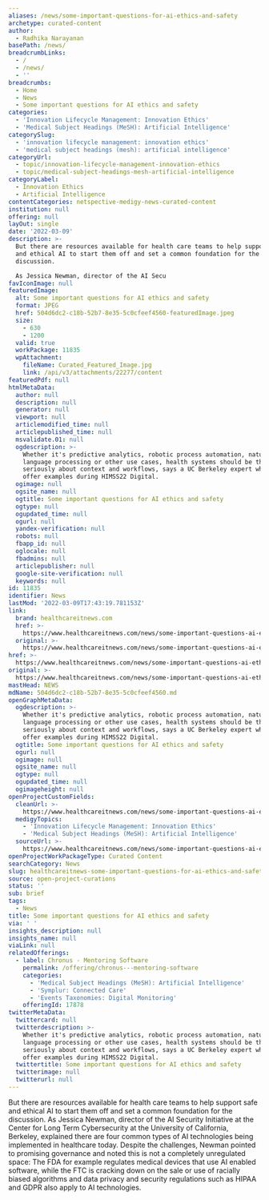 ```yaml
---
aliases: /news/some-important-questions-for-ai-ethics-and-safety
archetype: curated-content
author:
  - Radhika Narayanan
basePath: /news/
breadcrumbLinks:
  - /
  - /news/
  - ''
breadcrumbs:
  - Home
  - News
  - Some important questions for AI ethics and safety
categories:
  - 'Innovation Lifecycle Management: Innovation Ethics'
  - 'Medical Subject Headings (MeSH): Artificial Intelligence'
categorySlug:
  - 'innovation lifecycle management: innovation ethics'
  - 'medical subject headings (mesh): artificial intelligence'
categoryUrl:
  - topic/innovation-lifecycle-management-innovation-ethics
  - topic/medical-subject-headings-mesh-artificial-intelligence
categoryLabel:
  - Innovation Ethics
  - Artificial Intelligence
contentCategories: netspective-medigy-news-curated-content
institution: null
offering: null
layOut: single
date: '2022-03-09'
description: >-
  But there are resources available for health care teams to help support safe
  and ethical AI to start them off and set a common foundation for the
  discussion.

  As Jessica Newman, director of the AI Secu
favIconImage: null
featuredImage:
  alt: Some important questions for AI ethics and safety
  format: JPEG
  href: 504d6dc2-c18b-52b7-8e35-5c0cfeef4560-featuredImage.jpeg
  size:
    - 630
    - 1200
  valid: true
  workPackage: 11835
  wpAttachment:
    fileName: Curated_Featured_Image.jpg
    link: /api/v3/attachments/22277/content
featuredPdf: null
htmlMetaData:
  author: null
  description: null
  generator: null
  viewport: null
  articlemodified_time: null
  articlepublished_time: null
  msvalidate.01: null
  ogdescription: >-
    Whether it's predictive analytics, robotic process automation, natural
    language processing or other use cases, health systems should be thinking
    seriously about context and workflows, says a UC Berkeley expert who will
    offer examples during HIMSS22 Digital.
  ogimage: null
  ogsite_name: null
  ogtitle: Some important questions for AI ethics and safety
  ogtype: null
  ogupdated_time: null
  ogurl: null
  yandex-verification: null
  robots: null
  fbapp_id: null
  oglocale: null
  fbadmins: null
  articlepublisher: null
  google-site-verification: null
  keywords: null
id: 11835
identifier: News
lastMod: '2022-03-09T17:43:19.781153Z'
link:
  brand: healthcareitnews.com
  href: >-
    https://www.healthcareitnews.com/news/some-important-questions-ai-ethics-and-safety
  original: >-
    https://www.healthcareitnews.com/news/some-important-questions-ai-ethics-and-safety
href: >-
  https://www.healthcareitnews.com/news/some-important-questions-ai-ethics-and-safety
original: >-
  https://www.healthcareitnews.com/news/some-important-questions-ai-ethics-and-safety
mastHead: NEWS
mdName: 504d6dc2-c18b-52b7-8e35-5c0cfeef4560.md
openGraphMetaData:
  ogdescription: >-
    Whether it's predictive analytics, robotic process automation, natural
    language processing or other use cases, health systems should be thinking
    seriously about context and workflows, says a UC Berkeley expert who will
    offer examples during HIMSS22 Digital.
  ogtitle: Some important questions for AI ethics and safety
  ogurl: null
  ogimage: null
  ogsite_name: null
  ogtype: null
  ogupdated_time: null
  ogimageheight: null
openProjectCustomFields:
  cleanUrl: >-
    https://www.healthcareitnews.com/news/some-important-questions-ai-ethics-and-safety
  medigyTopics:
    - 'Innovation Lifecycle Management: Innovation Ethics'
    - 'Medical Subject Headings (MeSH): Artificial Intelligence'
  sourceUrl: >-
    https://www.healthcareitnews.com/news/some-important-questions-ai-ethics-and-safety
openProjectWorkPackageType: Curated Content
searchCategory: News
slug: healthcareitnews-some-important-questions-for-ai-ethics-and-safety
source: open-project-curations
status: ''
sub: brief
tags:
  - News
title: Some important questions for AI ethics and safety
via: ' '
insights_description: null
insights_name: null
viaLink: null
relatedOfferings:
  - label: Chronus - Mentoring Software
    permalink: /offering/chronus---mentoring-software
    categories:
      - 'Medical Subject Headings (MeSH): Artificial Intelligence'
      - 'Symplur: Connected Care'
      - 'Events Taxonomies: Digital Monitoring'
    offeringId: 17878
twitterMetaData:
  twittercard: null
  twitterdescription: >-
    Whether it's predictive analytics, robotic process automation, natural
    language processing or other use cases, health systems should be thinking
    seriously about context and workflows, says a UC Berkeley expert who will
    offer examples during HIMSS22 Digital.
  twittertitle: Some important questions for AI ethics and safety
  twitterimage: null
  twitterurl: null
---
```

<p>But there are resources available for health care teams to help support safe and ethical AI to start them off and set a common foundation for the discussion.
As Jessica Newman, director of the AI Security Initiative at the Center for Long Term Cybersecurity at the University of California, Berkeley, explained there are four common types of AI technologies being implemented in healthcare today.
Despite the challenges, Newman pointed to promising governance and noted this is not a completely unregulated space: The FDA for example regulates medical devices that use AI enabled software, while the FTC is cracking down on the sale or use of racially biased algorithms and data privacy and security regulations such as HIPAA and GDPR also apply to AI technologies.</p>